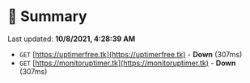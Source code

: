 # 📖 Summary
Last updated: **10/8/2021, 4:28:39 AM**

- `GET` [https://uptimerfree.tk](https://uptimerfree.tk) - **Down** (307ms)
- `GET` [https://monitoruptimer.tk](https://monitoruptimer.tk) - **Down** (307ms)

